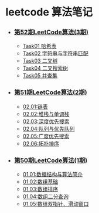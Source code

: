 #  leetcode 算法笔记

   * ### [第52期LeetCode算法(3期)](docs/leetcode_notes/readme.md)
      * [Task01 哈希表](docs/leetcode_notes/Hash_Table.md)
      * [Task02 字符串与字符串匹配](docs/leetcode_notes/String.md)
      * [Task03 二叉树](docs/leetcode_notes/Binary_Tree.md)
      * [Task04 二叉搜索树](docs/leetcode_notes/Binary_Search_Tree.md)
      * [Task05 并查集](docs/leetcode_notes/Union_Find.md)

   * ### [第51期LeetCode算法(2期)](docs/leetcode_notes/readme.md)
      
      * [02.01:链表](docs/leetcode_notes/linked_list.md)
      * [02.02:堆栈与单调栈](docs/leetcode_notes/stack.md)
      * [02.03:深度优先搜索](docs/leetcode_notes/depth-first-algorithm.md)
      * [02.04:队列与优先队列](docs/leetcode_notes/queue.md)
      * [02.05:广度优先搜索](docs/leetcode_notes/BFS.md)
      * [02.06:拓扑排序](docs/leetcode_notes/TSA.md)
   * ### [第50期LeetCode算法(1期)](docs/leetcode_notes/readme.md)
     
     * [01.01:数据结构与算法简介](docs/leetcode_notes/task01.md)
     * [01.02:数组基础](docs/leetcode_notes/task02.md)
     * [01.03:数组排序](docs/leetcode_notes/task03.md)
     * [01.04:数组二分查询](docs/leetcode_notes/task04.md)
     * [01.05:数组双指针、滑动窗口](docs/leetcode_notes/task05.md)